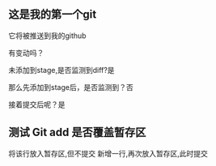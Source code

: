 ## 这是我的第一个git

它将被推送到我的github

有变动吗？

未添加到stage,是否监测到diff?是

那么先添加到stage后，是否监测到？否

接着提交后呢？是

## 测试 Git add 是否覆盖暂存区

将该行放入暂存区,但不提交
新增一行,再次放入暂存区,此时提交